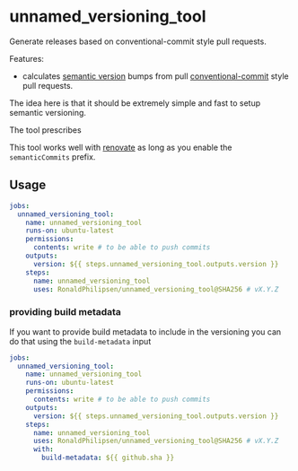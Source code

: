 # unnamed_versioning_tool

Generate releases based on conventional-commit style pull requests.

Features:

- calculates [semantic version](https://semver.org/) bumps from pull [conventional-commit](https://www.conventionalcommits.org/en/v1.0.0/) style pull requests.

The idea here is that it should be extremely simple and fast to setup semantic versioning.

The tool prescribes

This tool works well with [renovate](https://github.com/renovatebot/renovate) as long as you enable the `semanticCommits` prefix.

## Usage

```yaml
jobs:
  unnamed_versioning_tool:
    name: unnamed_versioning_tool
    runs-on: ubuntu-latest
    permissions:
      contents: write # to be able to push commits
    outputs:
      version: ${{ steps.unnamed_versioning_tool.outputs.version }}
    steps:
      name: unnamed_versioning_tool
      uses: RonaldPhilipsen/unnamed_versioning_tool@SHA256 # vX.Y.Z
```

### providing build metadata

If you want to provide build metadata to include in the versioning you can do that using the `build-metadata` input

```yaml
jobs:
  unnamed_versioning_tool:
    name: unnamed_versioning_tool
    runs-on: ubuntu-latest
    permissions:
      contents: write # to be able to push commits
    outputs:
      version: ${{ steps.unnamed_versioning_tool.outputs.version }}
    steps:
      name: unnamed_versioning_tool
      uses: RonaldPhilipsen/unnamed_versioning_tool@SHA256 # vX.Y.Z
      with: 
        build-metadata: ${{ github.sha }}
```

